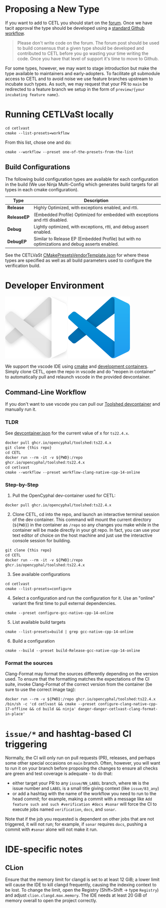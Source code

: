 # Proposing a New Type

If you want to add to CETL you should start on the [forum](https://forum.opencyphal.org/c/app/cetl/22). Once we have
tacit approval the type should be developed using a [standard Github workflow](https://docs.github.com/en/get-started/quickstart/contributing-to-projects).

> Please don't write code on the forum. The forum post should be used to build consensus that a given type should be
developed and contributed to CETL before you go wasting your time writing the code. Once you have that level of support
it's time to move to Github.

For some types, however, we may want to stage introduction but make the type available to maintainers and
early-adopters. To facilitate git submodule access to CETL and to avoid noise we use feature branches upstream to
incubate such types. As such, we may request that your PR to `main` be redirected to a feature branch we setup in the
form of `preview/{your incubating feature name}`.

# Running CETLVaSt locally

```
cd cetlvast
cmake --list-presets=workflow
```

From this list, chose one and do:

```
cmake --workflow --preset one-of-the-presets-from-the-list
```

## Build Configurations

The following build configuration types are available for each configuration in the build (We use Ninja Multi-Config which generates build targets for all types in each cmake configuration).

| Type          | Description                                                                                           |
|---------------|-------------------------------------------------------------------------------------------------------|
| **Release**   | Highly Optimized, with exceptions enabled, and rtti.                                                  |
| **ReleaseEP** | (Embedded Profile) Optimized for embedded with exceptions and rtti disabled.                          |
| **Debug**     | Lightly optimized, with exceptions, rtti, and debug assert enabled.                                   |
| **DebugEP**   | Similar to Release EP (Embedded Profile) but with no optimizations and debug asserts enabled.         |

See the CETLVaSt [CMakePresetsVendorTemplate.json](cetlvast/CMakePresetsVendorTemplate.json) for where these types are specified as well as all build parameters used to configure the verification build.

# Developer Environment

![visual-studio code](.vscode/vscode-alt.svg#gh-dark-mode-only) ![visual-studio code](.vscode/vscode.svg#gh-light-mode-only)

We support the vscode IDE using
[cmake](https://github.com/microsoft/vscode-cmake-tools/blob/main/docs/README.md) and
[development containers](https://containers.dev/). Simply clone CETL, open the
repo in vscode and do "reopen in container" to automatically pull and relaunch
vscode in the provided devcontainer.

## Command-Line Workflow

If you don't want to use vscode you can pull our [Toolshed devcontainer](https://github.com/OpenCyphal/docker_toolchains/pkgs/container/toolshed)
and manually run it.

### TLDR

See [devcontainer.json](.devcontainer/toolshed/devcontainer.json) for the current value of x for `ts22.4.x`.

```
docker pull ghcr.io/opencyphal/toolshed:ts22.4.x
git clone {this repo}
cd CETL
docker run --rm -it -v ${PWD}:/repo ghcr.io/opencyphal/toolshed:ts22.4.x
cd cetlvast
cmake --workflow --preset workflow-clang-native-cpp-14-online
```

### Step-by-Step

1. Pull the OpenCyphal dev-container used for CETL:
```
docker pull ghcr.io/opencyphal/toolshed:ts22.4.x
```
2. Clone CETL, cd into the repo, and launch an interactive terminal session of
the dev container. This command will mount the current directory (`${PWD}`) in
the container as `/repo` so any changes you make while in the container will
be made directly in your git repo. In fact, you can use your text editor of
choice on the host machine and just use the interactive console session for
building.
```
git clone {this repo}
cd CETL
docker run --rm -it -v ${PWD}:/repo ghcr.io/opencyphal/toolshed:ts22.4.x
```
3. See available configurations
```
cd cetlvast
cmake --list-presets=configure
```
4. Select a configuration and run the configuration for it. Use an "online" variant the first time to pull external dependencies.
```
cmake --preset configure-gcc-native-cpp-14-online
```
5. List available build targets
```
cmake --list-presets=build | grep gcc-native-cpp-14-online
```
6. Build a configuration
```
cmake --build --preset build-Release-gcc-native-cpp-14-online
```

### Format the sources

Clang-Format may format the sources differently depending on the version used.
To ensure that the formatting matches the expectations of the CI suite,
invoke Clang-Format of the correct version from the container (be sure to use the correct image tag):

```
docker run --rm -v ${PWD}:/repo ghcr.io/opencyphal/toolshed:ts22.4.x /bin/sh -c 'cd cetlvast && cmake --preset configure-clang-native-cpp-17-offline && cd build && ninja' danger-danger-cetlvast-clang-format-in-place'
```

# `issue/*` and hashtag-based CI triggering

Normally, the CI will only run on pull requests (PR), releases, and perhaps some other special occasions on `main` branch.
Often, however, you will want to run it on your branch before proposing the changes to ensure all checks are
green and test coverage is adequate - to do that:
- either target your PR to any `issue/NN_LABEL` branch, where `NN` is the issue number and `LABEL` is a small title giving context (like `issue/83_any`)
- or add a hashtag with the name of the workflow you need to run to the head commit;
for example, making a commit with a message like `Add feature such and such #verification #docs #sonar`
will force the CI to execute jobs named `verification`, `docs`, and `sonar`.

Note that if the job you requested is dependent on other jobs that are not triggered, it will not run;
for example, if `sonar` requires `docs`, pushing a commit with `#sonar` alone will not make it run.

# IDE-specific notes

## CLion

Ensure that the memory limit for clangd is set to at least 12 GiB;
a lower limit will cause the IDE to kill clangd frequently, causing the indexing context to be lost.
To change the limit, open the Registry (Shift+Shift -> type `Registry`) and adjust
`clion.clangd.max.memory`.
The IDE needs at least 20 GiB of memory overall to open the project correctly.
